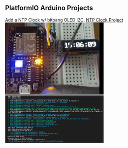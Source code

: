 ## PlatformIO Arduino Projects


Add a NTP Clock w/ bitbang OLED I2C.    [NTP Clock Project](https://github.com/jmysu/ESP32C3_Pico/tree/main/PlatformIO/ESP32C3_WiFi_NTP) <br>
<img src= "C3NtpClock.gif" width=320>  <img src="C3NtpLog.png" width=320>

